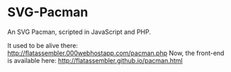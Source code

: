 # SVG-Pacman
An SVG Pacman, scripted in JavaScript and PHP.

It used to be alive there: http://flatassembler.000webhostapp.com/pacman.php
Now, the front-end is available here: http://flatassembler.github.io/pacman.html
